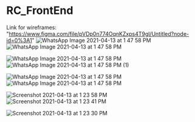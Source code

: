 # RC_FrontEnd
Link for wireframes: "https://www.figma.com/file/pVDp0n774OqnKZxps4T9gl/Untitled?node-id=0%3A1"
![WhatsApp Image 2021-04-13 at 1 47 58 PM](https://user-images.githubusercontent.com/45003609/114520313-ece19e00-9c5e-11eb-8ce1-689ee2b0117b.jpeg)
![WhatsApp Image 2021-04-13 at 1 47 58 PM](https://user-images.githubusercontent.com/45003609/114521187-cf610400-9c5f-11eb-9e73-8eeceb5afa41.jpeg)

![WhatsApp Image 2021-04-13 at 1 47 58 PM](https://user-images.githubusercontent.com/45003609/114520395-05ea4f00-9c5f-11eb-9bed-2fde5d3267b6.jpeg)
![WhatsApp Image 2021-04-13 at 1 47 58 PM (1)](https://user-images.githubusercontent.com/45003609/114520457-14d10180-9c5f-11eb-85b6-3ed716907582.jpeg)

![WhatsApp Image 2021-04-13 at 1 47 58 PM](https://user-images.githubusercontent.com/45003609/114520511-25817780-9c5f-11eb-802a-901b65d65f00.jpeg)
![WhatsApp Image 2021-04-13 at 1 47 58 PM](https://user-images.githubusercontent.com/45003609/114520625-4518a000-9c5f-11eb-8519-89601ee8c213.jpeg)

![Screenshot 2021-04-13 at 1 23 58 PM](https://user-images.githubusercontent.com/45003609/114520870-814c0080-9c5f-11eb-81a1-7ddf7ca80c31.png)![Screenshot 2021-04-13 at 1 23 41 PM](https://user-images.githubusercontent.com/45003609/114521059-b0627200-9c5f-11eb-9438-00acd1ebab3f.png)

![Screenshot 2021-04-13 at 1 23 30 PM](https://user-images.githubusercontent.com/45003609/114520963-99238480-9c5f-11eb-96be-4ab721f8223b.png)
